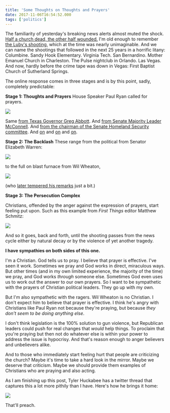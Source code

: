 ```yaml
---
title: 'Some Thoughts on Thoughts and Prayers'
date: 2017-11-06T16:54:52.000
tags: ['politics']
---
```


The familiarity of yesterday's breaking news alerts almost muted the shock. [Half a church dead, the other half wounded.](http://www.cnn.com/2017/11/06/us/texas-church-shooting/index.html) I'm old enough to remember [the Luby's shooting](https://en.wikipedia.org/wiki/Luby%27s_shooting), which at the time was nearly unimaginable. And we can name the shootings that followed in the next 25 years in a horrific litany: Columbine. Sandy Hook Elementary. Virginia Tech. San Bernardino. Mother Emanuel Church in Charleston. The Pulse nightclub in Orlando. Las Vegas. And now, hardly before the crime tape was down in Vegas: First Baptist Church of Sutherland Springs.

The online response comes in three stages and is by this point, sadly, completely predictable:

**Stage 1: Thoughts and Prayers** House Speaker Paul Ryan called for prayers.

![](/images/2017/paul-ryan-tweet.jpg)

Same [from Texas Governor Greg Abbott](https://twitter.com/GregAbbott_TX/status/927252030200172544). And [from Senate Majority Leader McConnell](https://twitter.com/SenateMajLdr/status/927281471810916352). And [from the chairman of the Senate Homeland Security committee](https://twitter.com/SenRonJohnson/status/927298874011734016). And [on](https://twitter.com/SenatorLankford/status/927296739731755008) and [on](https://twitter.com/SenatorFischer/status/927293995541295104) and [on](https://twitter.com/RepComstock/status/927336600236904453).

**Stage 2: The Backlash** These range from the political from Senator Elizabeth Warren:

![](/images/2017/warren-tweet.jpg)

to the full on blast furnace from Wil Wheaton,

![](/images/2017/wilw-tweet-1.jpg)

(who [later tempered his remarks](https://twitter.com/wilw/status/927303064863645696) just a bit.)

**Stage 3: The Persecution Complex**

Christians, offended by the anger against the expression of prayers, start feeling put upon. Such as this example from _First Things_ editor Matthew Schmitz:

![](/images/2017/schmitz-tweet.jpg)

And so it goes, back and forth, until the shooting passes from the news cycle either by natural decay or by the violence of yet another tragedy.

**I have sympathies on both sides of this one.**

I'm a Christian. God tells us to pray. I believe that prayer is effective. I've seen it work. Sometimes we pray and God works in direct, miraculous ways. But other times (and in my own limited experience, the majority of the time) we pray, and God works _through_ someone else. Sometimes God even uses us to work out the answer to our own prayers. So I want to be sympathetic with the prayers of Christian political leaders. They go up with my own.

But I'm also sympathetic with the ragers. Wil Wheaton is no Christian. I don't expect him to believe that prayer is effective. I think he's angry with Christians like Paul Ryan not because they're praying, but because _they don't seem to be doing anything else_.

I don't think legislation is the 100% solution to gun violence, but Republican leaders could push for real changes that _would_ help things. To proclaim that you're praying but then not do whatever else is within your power to address the issue is hypocrisy. And that's reason enough to anger believers and unbelievers alike.

And to those who immediately start feeling hurt that people are criticizing the church? Maybe it's time to take a hard look in the mirror. Maybe we deserve that criticism. Maybe we should provide them examples of Christians who are praying and also acting.

As I am finishing up this post, Tyler Huckabee has a twitter thread that captures this a lot more pithily than I have. Here's how he brings it home:

![](/images/2017/tyler-tweets.jpg)

That'll preach.
